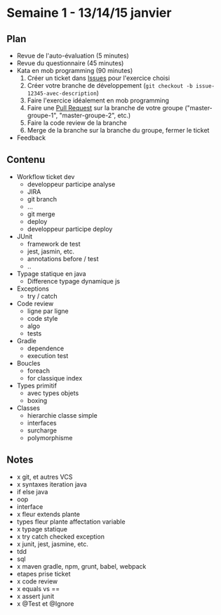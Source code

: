 # Semaine 1 - 13/14/15 janvier

## Plan

- Revue de l'auto-évaluation (5 minutes)
- Revue du questionnaire (45 minutes)
- Kata en mob programming (90 minutes)
    1. Créer un ticket dans [Issues](https://github.com/simplonco/renault-digital-2020/issues) pour l'exercice choisi
    2. Créer votre branche de développement (`git checkout -b issue-12345-avec-description`)
    3. Faire l'exercice idéalement en mob programming
    4. Faire une [Pull Request](https://github.com/simplonco/renault-digital-2020/pulls) sur la branche de votre groupe ("master-groupe-1", "master-groupe-2", etc.)
    5. Faire la code review de la branche
    6. Merge de la branche sur la branche du groupe, fermer le ticket
- Feedback

## Contenu

- Workflow ticket dev
    - developpeur participe analyse
    - JIRA
    - git branch
    - ...
    - git merge
    - deploy
    - developpeur participe deploy
- JUnit
    - framework de test
    - jest, jasmin, etc.
    - annotations before / test
    - ..
- Typage statique en java
    - Difference typage dynamique js
- Exceptions
    - try / catch
- Code review
    - ligne par ligne
    - code style
    - algo
    - tests
- Gradle
    - dependence
    - execution test
- Boucles
    - foreach
    - for classique index
- Types primitif
    - avec types objets
    - boxing
- Classes
    - hierarchie classe simple
    - interfaces
    - surcharge
    - polymorphisme

## Notes

- x git, et autres VCS
- x syntaxes iteration java
-   if else java
-   oop
-   interface
- x fleur extends plante
-   types fleur plante affectation variable
- x typage statique
- x try catch checked exception
- x junit, jest, jasmine, etc.
-   tdd
-   sql
- x maven gradle, npm, grunt, babel, webpack
-   etapes prise ticket
- x code review
- x equals vs ==
- x assert junit
- x @Test et @Ignore



